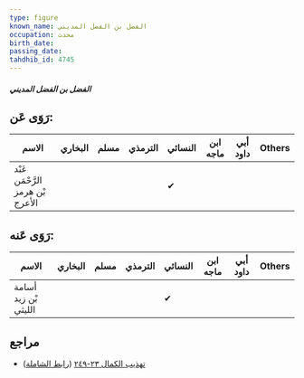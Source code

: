 ```yaml
---
type: figure
known_name: الفضل بن الفضل المديني
occupation: محدث
birth_date:
passing_date:
tahdhib_id: 4745
---
```

##### الفضل بن الفضل المديني

## رَوَى عَن:
| الاسم                            | البخاري | مسلم | الترمذي | النسائي | ابن ماجه | أبي داود | Others |
| -------------------------------- | ------- | ---- | ------- | ------- | -------- | -------- | ------ |
| عَبْد الرَّحْمَن بْن هرمز الأعرج |         |      |         | ✔       |          |          |        |
## رَوَى عَنه:
| الاسم                | البخاري | مسلم | الترمذي | النسائي | ابن ماجه | أبي داود | Others |
| -------------------- | ------- | ---- | ------- | ------- | -------- | -------- | ------ |
| أسامة بْن زيد الليثي |         |      |         | ✔       |          |          |        |
## مراجع
- [تهذيب الكمال ٢٣-٢٤٩](obsidian://open?vault=Tahdhib-al-Kamal&file=Figures/٤٧٤٥-الفضل%20بن%20الفضل%20المديني) ([رابط الشاملة](https://shamela.ws/book/3722/12136))